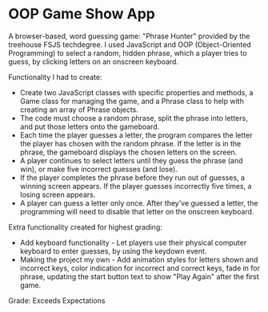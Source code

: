 # OOP Game Show App

A browser-based, word guessing game: "Phrase Hunter" provided by the treehouse FSJS techdegree. I used JavaScript and OOP (Object-Oriented Programming) to select a random, hidden phrase, which a player tries to guess, by clicking letters on an onscreen keyboard.

Functionality I had to create:

- Create two JavaScript classes with specific properties and methods, a Game class for managing the game, and a Phrase class to help with creating an array of Phrase objects.
- The code must choose a random phrase, split the phrase into letters, and put those letters onto the gameboard.
- Each time the player guesses a letter, the program compares the letter the player has chosen with the random phrase. If the letter is in the phrase, the gameboard displays the chosen letters on the screen.
- A player continues to select letters until they guess the phrase (and win), or make five incorrect guesses (and lose).
- If the player completes the phrase before they run out of guesses, a winning screen appears. If the player guesses incorrectly five times, a losing screen appears.
- A player can guess a letter only once. After they’ve guessed a letter, the programming will need to disable that letter on the onscreen keyboard.

Extra functionality created for highest grading:
- Add keyboard functionality - Let players use their physical computer keyboard to enter guesses, by using the keydown event.
- Making the project my own - Add animation styles for letters shown and incorrect keys, color indication for incorrect and correct keys, fade in for phrase, updating the start button text to show "Play Again" after the first game.

Grade: Exceeds Expectations
